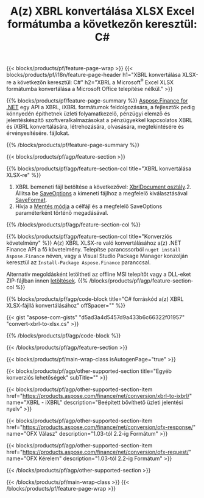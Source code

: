 ﻿---
title: "A(z) XBRL konvertálása XLSX Excel formátumba a következőn keresztül: C#"
description: Mintakód a(z) XBRL Excel XLSX C# konvertáláshoz. Használjon API példakódot a XBRL fájlok kötegelt XLSX konvertálásához a .NET alapú alkalmazásokban. 
url: /hu/net/conversion/xbrl-to-xlsx/
family: finance
platformtag: net
feature: conversion
informat: XBRL
outformat: XLSX
otherformats: iXBRL
---
{{< blocks/products/pf/feature-page-wrap >}}
{{< blocks/products/pf/i18n/feature-page-header h1="XBRL konvertálása XLSX-re a következőn keresztül: C#" h2="XBRL a Microsoft<sup>&reg;</sup> Excel XLSX formátumba konvertálása a Microsoft Office telepítése nélkül." >}}

{{% blocks/products/pf/feature-page-summary %}}
[Aspose.Finance for .NET](https://products.aspose.com/finance/net/) egy API a XBRL, iXBRL formátumok feldolgozására, a fejlesztők pedig könnyedén építhetnek üzleti folyamatkezelő, pénzügyi elemző és jelentéskészítő szoftveralkalmazásokat a pénzügyekkel kapcsolatos XBRL és iXBRL konvertálására, létrehozására, olvasására, megtekintésére és érvényesítésére. fájlokat. 

{{% /blocks/products/pf/feature-page-summary %}}

{{< blocks/products/pf/agp/feature-section >}}

{{% blocks/products/pf/agp/feature-section-col title="XBRL konvertálása XLSX-re" %}}
1. XBRL bemeneti fájl betöltése a következővel: [XbrlDocument osztály](https://apireference.aspose.com/finance/net/aspose.finance.xbrl/xbrldocument).2. Állítsa be [SaveOptions](https://apireference.aspose.com/finance/net/aspose.finance.xbrl/saveoptions) a kimeneti fájlhoz a megfelelő kiválasztásával [SaveFormat](https://apireference.aspose.com/finance/net/aspose.finance.xbrl/saveformat).
3. Hívja a [Mentés módja](https://apireference.aspose.com/finance/net/aspose.finance.xbrl.xbrldocument/save/methods/2) a célfájl és a megfelelő SaveOptions paraméterként történő megadásával.

{{% /blocks/products/pf/agp/feature-section-col %}}

{{% blocks/products/pf/agp/feature-section-col title="Konverziós követelmény" %}}
A(z) XBRL XLSX-re való konvertálásához a(z) .NET Finance API a fő követelmény. Telepítse parancssorból ```nuget install Aspose.Finance``` néven, vagy a Visual Studio Package Manager konzolján keresztül az ```Install-Package Aspose.Finance``` paranccsal.

Alternatív megoldásként letöltheti az offline MSI telepítőt vagy a DLL-eket ZIP-fájlban innen [letöltések](https://downloads.aspose.com/finance/net).
{{% /blocks/products/pf/agp/feature-section-col %}}

{{% blocks/products/pf/agp/code-block title="C# forráskód a(z) XBRL XLSX-fájllá konvertálásához" offSpacer="" %}}

{{< gist "aspose-com-gists" "d5ad3a4d5457d9a433b6c66322f01957" "convert-xbrl-to-xlsx.cs" >}}

{{% /blocks/products/pf/agp/code-block %}}

{{< /blocks/products/pf/agp/feature-section >}}

{{< blocks/products/pf/main-wrap-class isAutogenPage="true" >}}

{{< blocks/products/pf/agp/other-supported-section title="Egyéb konverziós lehetőségek" subTitle="" >}}

{{< blocks/products/pf/agp/other-supported-section-item href="https://products.aspose.com/finance/net/conversion/xbrl-to-ixbrl/" name="XBRL - iXBRL" description="Beépített bővíthető üzleti jelentési nyelv" >}}

{{< blocks/products/pf/agp/other-supported-section-item href="https://products.aspose.com/finance/net/conversion/ofx-response/" name="OFX Válasz" description="1.03-tól 2.2-ig Formátum" >}}

{{< blocks/products/pf/agp/other-supported-section-item href="https://products.aspose.com/finance/net/conversion/ofx-request/" name="OFX Kérelem" description="1.03-tól 2.2-ig Formátum" >}}

{{< /blocks/products/pf/agp/other-supported-section >}}

{{< /blocks/products/pf/main-wrap-class >}}
{{< /blocks/products/pf/feature-page-wrap >}}